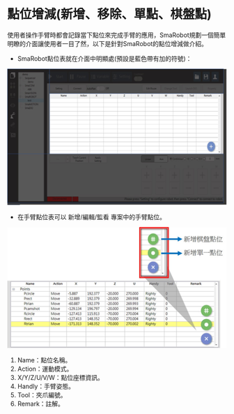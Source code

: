 # 點位增減\(新增、移除、單點、棋盤點\)

使用者操作手臂時都會記錄當下點位來完成手臂的應用，SmaRobot規劃一個簡單明瞭的介面讓使用者一目了然，以下是針對SmaRobot的點位增減做介紹。

* SmaRobot點位表就在介面中明顯處\(預設是藍色帶有加的符號\)：

![SmaRobot&#x64CD;&#x4F5C;&#x4ECB;&#x9762;&#x9EDE;&#x4F4D;&#x8868;](../.gitbook/assets/15.jpg)

* 在手臂點位表可以 新增/編輯/監看 專案中的手臂點位。

![SmaRobot&#x9EDE;&#x4F4D;&#x8996;&#x7A97;](../.gitbook/assets/16.jpg)

1. Name：點位名稱。
2. Action：運動模式。
3. X/Y/Z/U/V/W：點位座標資訊。
4. Handly：手臂姿態。
5. Tool：夾爪編號。
6. Remark：註解。

